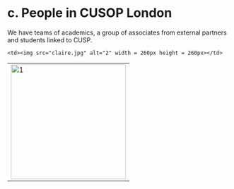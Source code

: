 # c. People in CUSOP London

We have teams of academics, a group of associates from external partners and students linked to CUSP.

<table>
  <tr>
    <td> <img src="nick.jpg"  alt="1" width = 260px height = 260px ></td>

    <td><img src="claire.jpg" alt="2" width = 260px height = 260px></td>
   </tr> 
</table>
